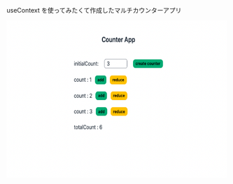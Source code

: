useContext を使ってみたくて作成したマルチカウンターアプリ

<img src="public/picture.png" alt="picture" width="600" height="360">
